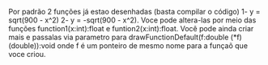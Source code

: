 Por padrão 2 funções já estao desenhadas (basta compilar o código) 1- y = sqrt(900 - x^2) 2-  y = -sqrt(900 - x^2). 
Voce pode altera-las por meio das funções function1(x:int):float e funtion2(x:int):float.
Você pode ainda criar mais e passalas via parametro para drawFunctionDefault(f:double (*f)(double)):void onde f é um ponteiro de mesmo nome para a funçaõ que voce criou.
